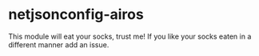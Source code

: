 netjsonconfig-airos
===================

This module will eat your socks, trust me! If you like your socks eaten in a different manner
add an issue.
